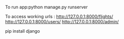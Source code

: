 To run app:python manage.py runserver 

To access working urls : http://127.0.0.1:8000/flights/
			http://127.0.0.1:8000/users/
			http://127.0.0.1:8000/admin/

pip install django
